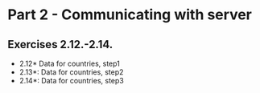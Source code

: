 # Part 2 - Communicating with server

## Exercises 2.12.-2.14.

- 2.12\* Data for countries, step1
- 2.13\*: Data for countries, step2
- 2.14\*: Data for countries, step3
